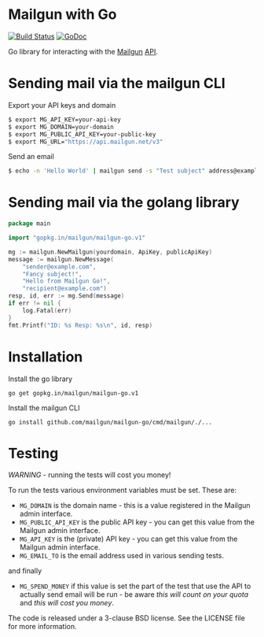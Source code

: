 Mailgun with Go
===============

[![Build Status](https://img.shields.io/travis/mailgun/mailgun-go/master.svg)](https://travis-ci.org/mailgun/mailgun-go)
[![GoDoc](https://godoc.org/gopkg.in/mailgun/mailgun-go.v1?status.svg)](https://godoc.org/gopkg.in/mailgun/mailgun-go.v1)


Go library for interacting with the [Mailgun](https://mailgun.com/) [API](https://documentation.mailgun.com/api_reference.html).

# Sending mail via the mailgun CLI
Export your API keys and domain
```bash
$ export MG_API_KEY=your-api-key
$ export MG_DOMAIN=your-domain
$ export MG_PUBLIC_API_KEY=your-public-key
$ export MG_URL="https://api.mailgun.net/v3"
```
Send an email
```bash
$ echo -n 'Hello World' | mailgun send -s "Test subject" address@example.com
```

# Sending mail via the golang library
```go
package main

import "gopkg.in/mailgun/mailgun-go.v1"

mg := mailgun.NewMailgun(yourdomain, ApiKey, publicApiKey)
message := mailgun.NewMessage(
    "sender@example.com",
    "Fancy subject!",
    "Hello from Mailgun Go!",
    "recipient@example.com")
resp, id, err := mg.Send(message)
if err != nil {
    log.Fatal(err)
}
fmt.Printf("ID: %s Resp: %s\n", id, resp)
```

# Installation
Install the go library
```
go get gopkg.in/mailgun/mailgun-go.v1
```

Install the mailgun CLI
```
go install github.com/mailgun/mailgun-go/cmd/mailgun/./...
```

# Testing

*WARNING* - running the tests will cost you money!

To run the tests various environment variables must be set. These are:

* `MG_DOMAIN` is the domain name - this is a value registered in the Mailgun admin interface.
* `MG_PUBLIC_API_KEY` is the public API key - you can get this value from the Mailgun admin interface.
* `MG_API_KEY` is the (private) API key - you can get this value from the Mailgun admin interface.
* `MG_EMAIL_TO` is the email address used in various sending tests.

and finally

* `MG_SPEND_MONEY` if this value is set the part of the test that use the API to actually send email
will be run - be aware *this will count on your quota* and *this _will_ cost you money*.

The code is released under a 3-clause BSD license. See the LICENSE file for more information.
